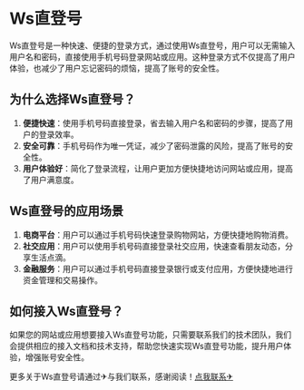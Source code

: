 # Ws直登号

Ws直登号是一种快速、便捷的登录方式，通过使用Ws直登号，用户可以无需输入用户名和密码，直接使用手机号码登录网站或应用。这种登录方式不仅提高了用户体验，也减少了用户忘记密码的烦恼，提高了账号的安全性。

## 为什么选择Ws直登号？

1. **便捷快速**：使用手机号码直接登录，省去输入用户名和密码的步骤，提高了用户的登录效率。
2. **安全可靠**：手机号码作为唯一凭证，减少了密码泄露的风险，提高了账号的安全性。
3. **用户体验好**：简化了登录流程，让用户更加方便快捷地访问网站或应用，提高了用户满意度。

## Ws直登号的应用场景

1. **电商平台**：用户可以通过手机号码快速登录购物网站，方便快捷地购物消费。
2. **社交应用**：用户可以使用手机号码直接登录社交应用，快速查看朋友动态，分享生活点滴。
3. **金融服务**：用户可以通过手机号码直接登录银行或支付应用，方便快捷地进行资金管理和交易操作。

## 如何接入Ws直登号？

如果您的网站或应用想要接入Ws直登号功能，只需要联系我们的技术团队，我们会提供相应的接入文档和技术支持，帮助您快速实现Ws直登号功能，提升用户体验，增强账号安全性。

更多关于Ws直登号请通过✈与我们联系，感谢阅读！[点我联系✈](https://pc.G208.com)